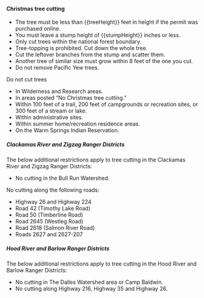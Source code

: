 #### Christmas tree cutting

* The tree must be less than {{treeHeight}} feet in height if the permit was purchased online.
* You must leave a stump height of {{stumpHeight}} inches or less.
* Only cut trees within the national forest boundary.
* Tree-topping is prohibited. Cut down the whole tree. 
* Cut the leftover branches from the stump and scatter them.
* Another tree of similar size must grow within 8 feet of the one you cut.
* Do not remove Pacific Yew trees.

Do not cut trees 

* In Wilderness and Research areas.
* In areas posted “No Christmas tree cutting.”
* Within 100 feet of a trail, 200 feet of campgrounds or recreation sites, or 300 feet of a stream or lake.
* Within administrative sites.
* Within summer home/recreation residence areas.
* On the Warm Springs Indian Reservation.

##### Clackamas River and Zigzag Ranger Districts

The below additional restrictions apply to tree cutting in the Clackamas River and Zigzag Ranger Districts:

* No cutting in the Bull Run Watershed.

No cutting along the following roads:

* Highway 26 and Highway 224
* Road 42 (Timothy Lake Road)
* Road 50 (Timberline Road)
* Road 2645 (Westleg Road)
* Road 2618 (Salmon River Road)
* Roads 2627 and 2627-207

##### Hood River and Barlow Ranger Districts

The below additional restrictions apply to tree cutting in the Hood River and Barlow Ranger Districts:

* No cutting in The Dalles Watershed area or Camp Baldwin.
* No cutting along Highway 216, Highway 35 and Highway 26. 
